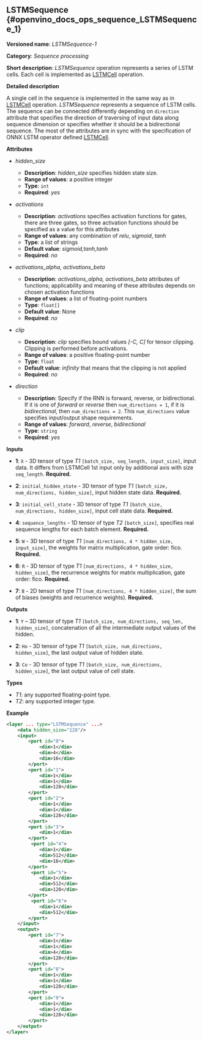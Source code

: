 ## LSTMSequence <a name="LSTMSequence"></a> {#openvino_docs_ops_sequence_LSTMSequence_1}

**Versioned name**: *LSTMSequence-1*

**Category**: *Sequence processing*

**Short description**: *LSTMSequence* operation represents a series of LSTM cells. Each cell is implemented as <a href="#LSTMCell">LSTMCell</a> operation.

**Detailed description**

A single cell in the sequence is implemented in the same way as in <a href="#LSTMCell">LSTMCell</a> operation. *LSTMSequence* represents a sequence of LSTM cells. The sequence can be connected differently depending on `direction` attribute that specifies the direction of traversing of input data along sequence dimension or specifies whether it should be a bidirectional sequence. The most of the attributes are in sync with the specification of ONNX LSTM operator defined <a href="https://github.com/onnx/onnx/blob/master/docs/Operators.md#lstm">LSTMCell</a>.


**Attributes**

* *hidden_size*

  * **Description**: *hidden_size* specifies hidden state size.
  * **Range of values**: a positive integer
  * **Type**: `int`
  * **Required**: *yes*

* *activations*

  * **Description**: *activations* specifies activation functions for gates, there are three gates, so three activation functions should be specified as a value for this attributes
  * **Range of values**: any combination of *relu*, *sigmoid*, *tanh*
  * **Type**: a list of strings
  * **Default value**: *sigmoid,tanh,tanh*
  * **Required**: *no*

* *activations_alpha, activations_beta*

  * **Description**: *activations_alpha, activations_beta* attributes of functions; applicability and meaning of these attributes depends on chosen activation functions
  * **Range of values**: a list of floating-point numbers
  * **Type**: `float[]`
  * **Default value**: None
  * **Required**: *no*

* *clip*

  * **Description**: *clip* specifies bound values *[-C, C]* for tensor clipping. Clipping is performed before activations.
  * **Range of values**: a positive floating-point number
  * **Type**: `float`
  * **Default value**: *infinity* that means that the clipping is not applied
  * **Required**: *no*

* *direction*

  * **Description**: Specify if the RNN is forward, reverse, or bidirectional. If it is one of *forward* or *reverse* then `num_directions = 1`, if it is *bidirectional*, then `num_directions = 2`. This `num_directions` value specifies input/output shape requirements.
  * **Range of values**: *forward*, *reverse*, *bidirectional*
  * **Type**: `string`
  * **Required**: *yes*

**Inputs**

* **1**: `X` - 3D tensor of type *T1* `[batch_size, seq_length, input_size]`, input data. It differs from LSTMCell 1st input only by additional axis with size `seq_length`. **Required.**

* **2**: `initial_hidden_state` - 3D tensor of type *T1* `[batch_size, num_directions, hidden_size]`, input hidden state data. **Required.**

* **3**: `initial_cell_state` - 3D tensor of type *T1* `[batch_size, num_directions, hidden_size]`, input cell state data. **Required.**

* **4**: `sequence_lengths` - 1D tensor of type *T2* `[batch_size]`, specifies real sequence lengths for each batch element. **Required.**

* **5**: `W` - 3D tensor of type *T1* `[num_directions, 4 * hidden_size, input_size]`, the weights for matrix multiplication, gate order: fico. **Required.**

* **6**: `R` - 3D tensor of type *T1* `[num_directions, 4 * hidden_size, hidden_size]`, the recurrence weights for matrix multiplication, gate order: fico. **Required.**

* **7**: `B` - 2D tensor of type *T1* `[num_directions, 4 * hidden_size]`, the sum of biases (weights and recurrence weights). **Required.**

**Outputs**

* **1**: `Y` – 3D tensor of type *T1* `[batch_size, num_directions, seq_len, hidden_size]`, concatenation of all the intermediate output values of the hidden.

* **2**: `Ho` - 3D tensor of type *T1* `[batch_size, num_directions, hidden_size]`, the last output value of hidden state.

* **3**: `Co` - 3D tensor of type *T1* `[batch_size, num_directions, hidden_size]`, the last output value of cell state.

**Types**

* *T1*: any supported floating-point type.
* *T2*: any supported integer type.

**Example**
```xml
<layer ... type="LSTMSequence" ...>
    <data hidden_size="128"/>
    <input>
        <port id="0">
            <dim>1</dim>
            <dim>4</dim>
            <dim>16</dim>
        </port>
        <port id="1">
            <dim>1</dim>
            <dim>1</dim>
            <dim>128</dim>
        </port>
        <port id="2">
            <dim>1</dim>
            <dim>1</dim>
            <dim>128</dim>
        </port>
        <port id="3">
            <dim>1</dim>
        </port>
         <port id="4">
            <dim>1</dim>
            <dim>512</dim>
            <dim>16</dim>
        </port>
         <port id="5">
            <dim>1</dim>
            <dim>512</dim>
            <dim>128</dim>
        </port>
         <port id="6">
            <dim>1</dim>
            <dim>512</dim>
        </port>
    </input>
    <output>
        <port id="7">
            <dim>1</dim>
            <dim>1</dim>
            <dim>4</dim>
            <dim>128</dim>
        </port>
        <port id="8">
            <dim>1</dim>
            <dim>1</dim>
            <dim>128</dim>
        </port>
        <port id="9">
            <dim>1</dim>
            <dim>1</dim>
            <dim>128</dim>
        </port>
    </output>
</layer>
```
